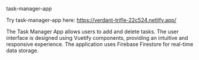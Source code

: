 task-manager-app

Try task-manager-app here:
https://verdant-trifle-22c524.netlify.app/

The Task Manager App allows users to add and delete tasks. The user interface is designed using Vuetify components, providing an intuitive and responsive experience. The application uses Firebase Firestore for real-time data storage.

